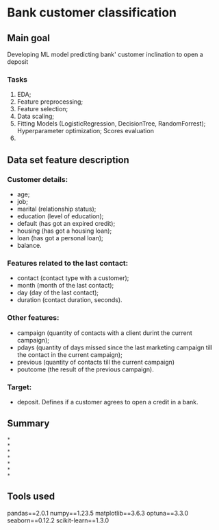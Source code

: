 # Bank customer classification

## Main goal
Developing ML model predicting bank' customer inclination to open a deposit

### Tasks 
1) EDA;
2) Feature preprocessing;
3) Feature selection;
4) Data scaling;
5) Fitting Models (LogisticRegression, DecisionTree, RandomForrest); Hyperparameter optimization; Scores evaluation
6) 

## Data set feature description
### Customer details:
- age;
- job;
- marital (relationship status);
- education (level of education);
- default (has got an expired credit);
- housing (has got a housing loan);
- loan (has got a personal loan);
- balance.

### Features related to the last contact:
- contact (contact type with a customer);
- month (month of the last contact);
- day (day of the last contact);
- duration (contact duration, seconds).

### Other features:
- campaign (quantity of contacts with a client durint the current campaign);
- pdays (quantity of days missed since the last marketing campaign till the contact in the current campaign);
- previous (quantity of contacts till the current campaign)
- poutcome (the result of the previous campaign).

### Target:
- deposit. Defines if a customer agrees to open a credit in a bank.


## Summary

    *
    *
    *
    *
    *
    *
    *

## Tools used
pandas==2.0.1
numpy==1.23.5
matplotlib==3.6.3
optuna==3.3.0
seaborn==0.12.2
scikit-learn==1.3.0
